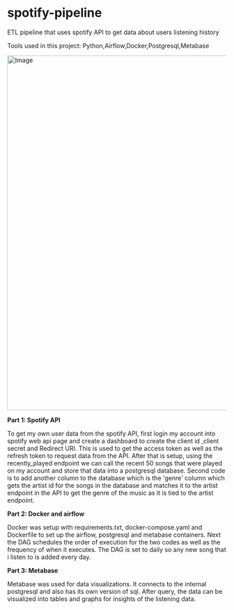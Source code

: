 # spotify-pipeline
ETL pipeline that uses spotify API to get data about users listening history

Tools used in this project: Python,Airflow,Docker,Postgresql,Metabase

<img width="813" alt="Image" src="https://github.com/user-attachments/assets/4d199240-1031-4695-879e-3eb0736f352c" />

**Part 1: Spotify API**

To get my own user data from the spotify API, first login my account into spotify web api page and create a dashboard to create the client id ,client secret and Redirect URI. This is used to get the access token as well as the refresh token to request data from the API. After that is setup, using the recently_played endpoint we can call the recent 50 songs that were played on my account and store that data into a postgresql database. Second code is to add another column to the database which is the 'genre' column which gets the artist id for the songs in the database and matches it to the artist endpoint in the API to get the genre of the music as it is tied to the artist endpoint. 

**Part 2: Docker and airflow**

Docker was setup with requirements.txt, docker-compose.yaml and Dockerfile to set up the airflow, postgresql and metabase containers. Next the DAG schedules the order of execution for the two codes as well as the frequency of when it executes. The DAG is set to daily so any new song that i listen to is added every day. 

**Part 3: Metabase**

Metabase was used for data visualizations. It connects to the internal postgresql and also has its own version of sql. After query, the data can be visualized into tables and graphs for insights of the listening data.
